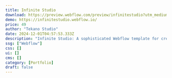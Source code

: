 ```yaml
---
title: Infinite Studio
download: https://preview.webflow.com/preview/infinitestudio?utm_medium=preview_link&utm_source=dashboard&utm_content=infinitestudio&preview=4d4ec38ee29c44915e15811c693d7a36&workflow=preview
demo: https://infinitestudio.webflow.io/
price: 49
author: "Tekano Studio"
date: 2024-12-01T04:57:53.333Z
description: "Infinite Studio: A sophisticated Webflow template for creative agencies. Blending dark and light designs, it offers a minimalist yet impactful online presence. Bold typography enhances readability and professionalism, building client trust."
ssg: ["Webflow"]
css: []
ui: []
cms: []
category: [Portfolio]
draft: false
---
```

